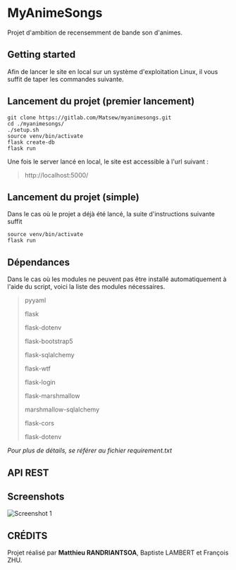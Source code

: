 # MyAnimeSongs

Projet d'ambition de recensemment de bande son d'animes. 

## Getting started

Afin de lancer le site en local sur un système d'exploitation Linux, il vous suffit de taper les commandes suivante.

## Lancement du projet (premier lancement)

```
git clone https://gitlab.com/Matsew/myanimesongs.git
cd ./myanimesongs/
./setup.sh
source venv/bin/activate
flask create-db
flask run
```

Une fois le server lancé en local, le site est accessible à l'url suivant :

> http://localhost:5000/

## Lancement du projet (simple)

Dans le cas où le projet a déjà été lancé, la suite d'instructions suivante suffit 

```
source venv/bin/activate
flask run
```

## Dépendances

Dans le cas où les modules ne peuvent pas être installé automatiquement à l'aide du script, voici la liste des modules nécessaires.

> pyyaml
>
> flask
>
> flask-dotenv
>
> flask-bootstrap5
>
> flask-sqlalchemy
>
> flask-wtf
>
> flask-login
>
> flask-marshmallow
>
> marshmallow-sqlalchemy
>
> flask-cors
>
> flask-dotenv

*Pour plus de détails, se référer au fichier requirement.txt*

## API REST


## Screenshots 

![Screenshot 1](https://user-images.githubusercontent.com/85303770/212152681-6f8dd8ba-6d78-4d75-b261-fcc7d11a59c9.jpg)


## CRÉDITS

Projet réalisé par **Matthieu RANDRIANTSOA**, Baptiste LAMBERT et François ZHU.
